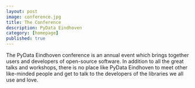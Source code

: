 ```yaml
---
layout: post
image: conference.jpg
title: The Conference
description: PyData Eindhoven
category: [homepage]
published: true
---
```


The PyData Eindhoven conference is an annual event which brings together users and developers of open-source software. In addition to all the great talks  and workshops, there is no place like PyData Eindhoven to meet other like-minded people and get to talk to the developers of the libraries we all use and love.
